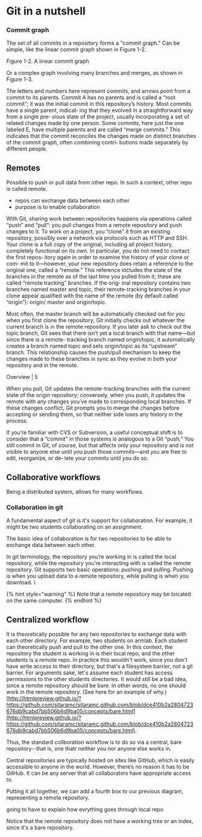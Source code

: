 # Git in a nutshell

### Commit graph

The set of all commits in a repository forms a "commit graph." Can be simple, like the linear commit graph shown in Figure 1-2.

Figure 1-2. A linear commit graph

Or a complex graph involving many branches and merges, as shown in Figure 1-3.

The letters and numbers here represent commits, and arrows point from a commit to its parents. Commit A has no parents and is called a “root commit”; it was the initial commit in this repository’s history. Most commits have a single parent, indicat‐ ing that they evolved in a straightforward way from a single pre‐ vious state of the project, usually incorporating a set of related changes made by one person. Some commits, here just the one labeled E, have multiple parents and are called “merge commits.” This indicates that the commit reconciles the changes made on distinct branches of the commit graph, often combining contri‐ butions made separately by different people.

## Remotes

Possible to push or pull data from other repo. In such a context, other repo is called remote.

* repos can exchange data between each other
* purpose is to enable collaboration

With Git, sharing work between repositories happens via operations called “push” and “pull”: you pull changes from a remote repository and push changes to it. To work on a project, you “clone” it from an existing repository, possibly over a network via protocols such as HTTP and SSH. Your clone is a full copy of the original, including all project history, completely functional on its own. In particular, you do not need to contact the first repos‐ itory again in order to examine the history of your clone or com‐ mit to it—however, your new repository does retain a reference to the original one, called a “remote.” This reference includes the state of the branches in the remote as of the last time you pulled from it; these are called “remote tracking” branches. If the orig‐ inal repository contains two branches named master and topic, their remote-tracking branches in your clone appear qualified with the name of the remote (by default called “origin”): origin/ master and origin/topic.

Most often, the master branch will be automatically checked out for you when you first clone the repository; Git initially checks out whatever the current branch is in the remote repository. If you later ask to check out the topic branch, Git sees that there isn’t yet a local branch with that name—but since there is a remote- tracking branch named origin/topic, it automatically creates a branch named topic and sets origin/topic as its “upstream” branch. This relationship causes the push/pull mechanism to keep the changes made to these branches in sync as they evolve in both your repository and in the remote.

Overview | 5

When you pull, Git updates the remote-tracking branches with the current state of the origin repository; conversely, when you push, it updates the remote with any changes you’ve made to corresponding local branches. If these changes conflict, Git prompts you to merge the changes before accepting or sending them, so that neither side loses any history in the process.

If you’re familiar with CVS or Subversion, a useful conceptual shift is to consider that a “commit” in those systems is analogous to a Git “push.” You still commit in Git, of course, but that affects only your repository and is not visible to anyone else until you push those commits—and you are free to edit, reorganize, or de‐ lete your commits until you do so.

## Collaborative workflows

Being a distributed system, allows for many workflows.

### Collaboration in git

A fundamental aspect of git is it's support for collaboration. For example, it might be two students collaborating on an assignment.

The basic idea of collaboration is for two repositories to be able to exchange data between each other.

In git terminology, the repository you’re working in is called the local repository, while the repository you’re interacting with is called the remote repository. Git supports two basic operations: pushing and pulling. Pushing is when you upload data to a remote repository, while pulling is when you download. \\

{% hint style="warning" %}
Note that a remote repository may be loicated on the same computer.
{% endhint %}

## Centralized workflow

It is theoretically possible for any two repositories to exchange data with each other directory. For example, two students on armlab. Each student can theoretically push and pull to the other one. In this context, the repository the student is working in is their local repo, and the other students is a remote repo. In practice this wouldn't work, since you don't have write access to their directory, but that's a filesystem barrier, not a git barrier. For arguments sake, let's assume each student has access permissions to the other students directories. It would still be a bad idea, since a remote repository should be bare. In other words, no one should work in the remote repository. (See here for an example of why.) [http://htmlpreview.github.io/?https://github.com/sitaramc/sitaramc.github.com/blob/dce410b2a2804723676db9cabd7bb506b6d9ba05/concepts/bare.html](http://htmlpreview.github.io/?https://github.com/sitaramc/sitaramc.github.com/blob/dce410b2a2804723676db9cabd7bb506b6d9ba05/concepts/bare.html).

Thus, the standard collboration workflow is to do so via a central, bare repository--that is, one thatr neither you nor anyone else works in.

Central repositories are typically hosted on sites like GitHub, which is easily accessible to anyone in the world. However, there’s no reason it has to be GitHub. It can be any server that all collaborators have appropriate access to.

Putting it all together, we can add a fourth box to our previous diagram, representing a remote repository.

going to have to explain how evrything goes through local repo

Notice that the remote repository does not have a working tree or an index, since it's a bare repository.
